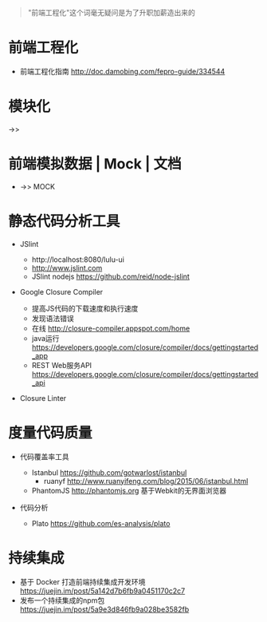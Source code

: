 > "前端工程化"这个词毫无疑问是为了升职加薪造出来的

# 前端工程化

- 前端工程化指南 <http://doc.damobing.com/fepro-guide/334544>

# 模块化

->>

# 前端模拟数据 | Mock | 文档

- ->> MOCK

# 静态代码分析工具

- JSlint 
  - http://localhost:8080/lulu-ui
  - http://www.jslint.com
  - JSlint nodejs https://github.com/reid/node-jslint

- Google Closure Compiler

  - 提高JS代码的下载速度和执行速度
  - 发现语法错误
  - 在线 http://closure-compiler.appspot.com/home
  - java运行 https://developers.google.com/closure/compiler/docs/gettingstarted_app
  - REST Web服务API https://developers.google.com/closure/compiler/docs/gettingstarted_api

- Closure Linter

# 度量代码质量

- 代码覆盖率工具

  - Istanbul https://github.com/gotwarlost/istanbul
    - ruanyf http://www.ruanyifeng.com/blog/2015/06/istanbul.html
  - PhantomJS http://phantomjs.org 基于Webkit的无界面浏览器

- 代码分析

  - Plato https://github.com/es-analysis/plato


# 持续集成

- 基于 Docker 打造前端持续集成开发环境 <https://juejin.im/post/5a142d7b6fb9a0451170c2c7>
- 发布一个持续集成的npm包 <https://juejin.im/post/5a9e3d846fb9a028be3582fb>

